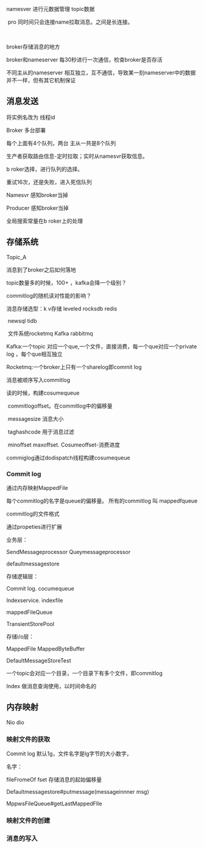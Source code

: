 namesver 进行元数据管理 topic数据

​	pro 同时间只会连接name拉取消息。之间是长连接。

​	

broker存储消息的地方

broker和nameserver 每30秒进行一次通信，检查broker是否存活

不同主从的nameserver 相互独立，互不通信，导致某一刻nameserver中的数据并不一样，但有其它机制保证



## 消息发送

将实例名改为 线程id



Broker 多台部署

每个上面有4个队列，两台 主从一共是8个队列 

生产者获取路由信息-定时拉取；实时从namesvr获取信息。



b roker选择，进行队列的选择。 

重试16次，还是失败，进入死信队列



Namesvr 感知broker当掉

Producer 感知broker当掉



全局搜索常量在b roker上的处理



## 存储系统

Topic_A

消息到了broker之后如何落地

topic数量多的时候，100+ ，kafka会降一个级别？

commitlog的随机读对性能的影响？

消息存储选型：k v存储 leveled rocksdb redis

​			newsql tidb

​			文件系统rocketmq Kafka rabbitmq

Kafka:一个topic 对应一个que,一个文件，直接消费，每一个que对应一个private log ，每个que相互独立 

Rocketmq:一个broker上只有一个sharelog即commit log 

消息被顺序写入commitlog 

读的时候，构建cosumequeue 

​					commitlogoffset。在commitlog中的偏移量

​					messagesize 消息大小

​					taghashcode 用于消息过滤

​		minoffset maxoffset. Cosumeoffset-消费进度 

commiglog通过dodispatch线程构建cosumequeue

### Commit log 

通过内存映射MappedFile

每个commitlog的名字是queue的偏移量。 所有的commitlog 叫 mappedfqueue 

commitlog的文件格式



通过propeties进行扩展

业务层：

SendMessageprocessor Queymessageprocessor

defaultmessagestore

存储逻辑层：

Commit log.  cocumequeue

Indexservice.  indexfile

mappedFileQueue

TransientStorePool

存储i/o层：

MappedFile MappedByteBuffer 



DefaultMessageStoreTest



一个topic会对应一个目录，一个目录下有多个文件，即commitlog 



Index 做消息查询使用，以时间命名的 

## 内存映射

Nio dio

### 映射文件的获取

Commit log 默认1g，文件名字是lg字节的大小数字，

名字：

fileFromeOf fset 存储消息的起始偏移量 



Defaultmessagestore#putmessage(messageinnner msg)

MppwsFileQueue#getLastMappedFIle





### 映射文件的创建





### 消息的写入








